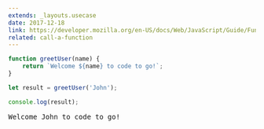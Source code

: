 ```yaml
---
extends: _layouts.usecase
date: 2017-12-18
link: https://developer.mozilla.org/en-US/docs/Web/JavaScript/Guide/Functions
related: call-a-function
---
```



```javascript
function greetUser(name) {
    return `Welcome ${name} to code to go!`;
}

let result = greetUser('John');

console.log(result);
```
<pre class="output">Welcome John to code to go!</pre>
